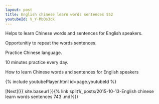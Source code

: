 ```yaml
---
layout: post
title: English chinese learn words sentences 552 
youtubeId: V_Y-MbOs3ck
---
```

 
 
Helps to learn Chinese words and sentences for English speakers.

Opportunitiy to repeat the words sentences. 

Practice Chinese language. 
 
10 minutes practice every day. 
 
How to learn Chinese words and sentences for English speakers 
 
{% include youtubePlayer.html id=page.youtubeId %}
 
 
[Next]({{ site.baseurl }}{% link  split1/_posts/2015-10-13-English chinese learn words sentences 743 .md%})
 
